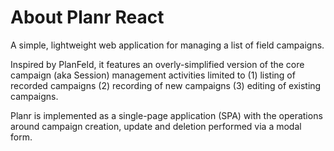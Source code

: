 # About Planr React

A simple, lightweight web application for managing a list of field campaigns.

Inspired by PlanFeld, it features an overly-simplified version of the core campaign (aka Session) management activities limited to 
(1) listing of recorded campaigns 
(2) recording of new campaigns 
(3) editing of existing campaigns.

Planr is implemented as a single-page application (SPA) with the operations around campaign creation, update and deletion performed via a modal form.



